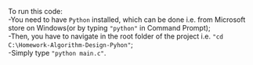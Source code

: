 To run this code: \
-You need to have `Python` installed, which can be done i.e. from Microsoft store on Windows(or by typing `"python"` in Command Prompt); \
-Then, you have to navigate in the root folder of the project i.e. `"cd C:\Homework-Algorithm-Design-Pyhon"`; \
-Simply type `"python main.c"`.
